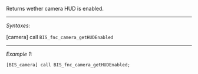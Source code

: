 Returns wether camera HUD is enabled.


---
*Syntaxes:*

[camera] call `BIS_fnc_camera_getHUDEnabled`

---
*Example 1:*

```sqf
[BIS_camera] call BIS_fnc_camera_getHUDEnabled;
```